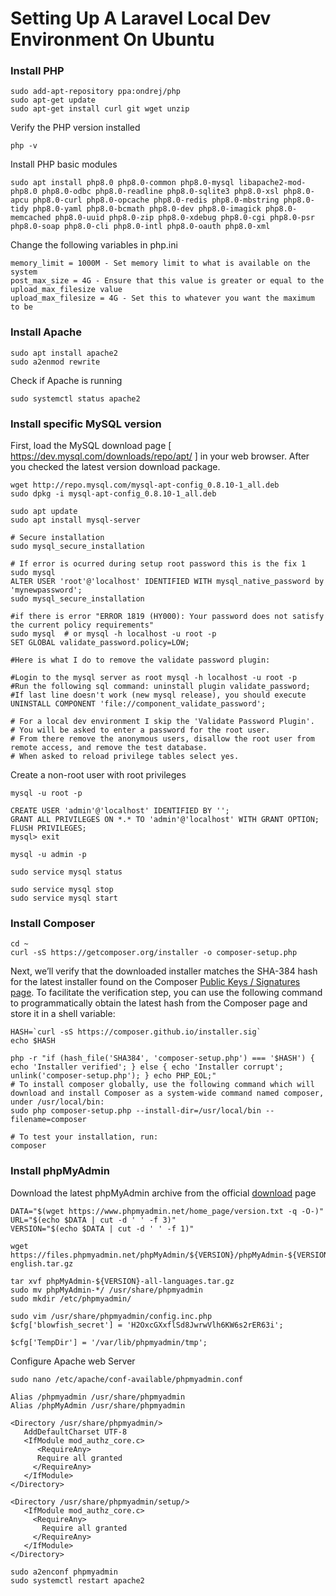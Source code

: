 # Setting Up A Laravel Local Dev Environment On Ubuntu

### Install PHP

    sudo add-apt-repository ppa:ondrej/php
    sudo apt-get update
    sudo apt-get install curl git wget unzip 

Verify the PHP version installed

    php -v

Install PHP basic modules

    sudo apt install php8.0 php8.0-common php8.0-mysql libapache2-mod-php8.0 php8.0-odbc php8.0-readline php8.0-sqlite3 php8.0-xsl php8.0-apcu php8.0-curl php8.0-opcache php8.0-redis php8.0-mbstring php8.0-tidy php8.0-yaml php8.0-bcmath php8.0-dev php8.0-imagick php8.0-memcached php8.0-uuid php8.0-zip php8.0-xdebug php8.0-cgi php8.0-psr php8.0-soap php8.0-cli php8.0-intl php8.0-oauth php8.0-xml


Change the following variables in php.ini

    memory_limit = 1000M - Set memory limit to what is available on the system
    post_max_size = 4G - Ensure that this value is greater or equal to the upload_max_filesize value
    upload_max_filesize = 4G - Set this to whatever you want the maximum to be

### Install Apache

    sudo apt install apache2
    sudo a2enmod rewrite

Check if Apache is running

    sudo systemctl status apache2

### Install specific MySQL version
First, load the MySQL download page [ https://dev.mysql.com/downloads/repo/apt/ ] in your web browser.
After you checked the latest version download package.

    wget http://repo.mysql.com/mysql-apt-config_0.8.10-1_all.deb
    sudo dpkg -i mysql-apt-config_0.8.10-1_all.deb
    
    sudo apt update  
    sudo apt install mysql-server 

    # Secure installation
    sudo mysql_secure_installation 

    # If error is ocurred during setup root password this is the fix 1
    sudo mysql
    ALTER USER 'root'@'localhost' IDENTIFIED WITH mysql_native_password by 'mynewpassword';
    sudo mysql_secure_installation

    #if there is error "ERROR 1819 (HY000): Your password does not satisfy the current policy requirements"
    sudo mysql  # or mysql -h localhost -u root -p
    SET GLOBAL validate_password.policy=LOW;

    #Here is what I do to remove the validate password plugin:

    #Login to the mysql server as root mysql -h localhost -u root -p
    #Run the following sql command: uninstall plugin validate_password;
    #If last line doesn't work (new mysql release), you should execute UNINSTALL COMPONENT 'file://component_validate_password';

    # For a local dev environment I skip the 'Validate Password Plugin'.
    # You will be asked to enter a password for the root user.
    # From there remove the anonymous users, disallow the root user from remote access, and remove the test database.
    # When asked to reload privilege tables select yes.

Create a non-root user with root privileges

    mysql -u root -p
    
    CREATE USER 'admin'@'localhost' IDENTIFIED BY '';
    GRANT ALL PRIVILEGES ON *.* TO 'admin'@'localhost' WITH GRANT OPTION;
    FLUSH PRIVILEGES;
    mysql> exit

    mysql -u admin -p

    sudo service mysql status

    sudo service mysql stop
    sudo service mysql start

### Install Composer
    cd ~
    curl -sS https://getcomposer.org/installer -o composer-setup.php

Next, we’ll verify that the downloaded installer matches the SHA-384 hash for the latest installer 
found on the Composer [Public Keys / Signatures page](https://composer.github.io/pubkeys.html). To facilitate the verification step, you can use the following command to programmatically obtain the latest hash from the Composer page and store it in a shell variable:
    
    HASH=`curl -sS https://composer.github.io/installer.sig`
    echo $HASH

    php -r "if (hash_file('SHA384', 'composer-setup.php') === '$HASH') { echo 'Installer verified'; } else { echo 'Installer corrupt'; unlink('composer-setup.php'); } echo PHP_EOL;"
    # To install composer globally, use the following command which will download and install Composer as a system-wide command named composer, under /usr/local/bin:
    sudo php composer-setup.php --install-dir=/usr/local/bin --filename=composer
    
    # To test your installation, run:
    composer


### Install phpMyAdmin

Download the latest phpMyAdmin archive from the official [download](https://www.phpmyadmin.net/downloads/) page

    DATA="$(wget https://www.phpmyadmin.net/home_page/version.txt -q -O-)"
    URL="$(echo $DATA | cut -d ' ' -f 3)"
    VERSION="$(echo $DATA | cut -d ' ' -f 1)"

    wget https://files.phpmyadmin.net/phpMyAdmin/${VERSION}/phpMyAdmin-${VERSION}-english.tar.gz
    
    tar xvf phpMyAdmin-${VERSION}-all-languages.tar.gz
    sudo mv phpMyAdmin-*/ /usr/share/phpmyadmin
    sudo mkdir /etc/phpmyadmin/

    sudo vim /usr/share/phpmyadmin/config.inc.php
    $cfg['blowfish_secret'] = 'H2OxcGXxflSd8JwrwVlh6KW6s2rER63i';

    $cfg['TempDir'] = '/var/lib/phpmyadmin/tmp';

Configure Apache web Server

    sudo nano /etc/apache/conf-available/phpmyadmin.conf

``` apacheconf
Alias /phpmyadmin /usr/share/phpmyadmin
Alias /phpMyAdmin /usr/share/phpmyadmin

<Directory /usr/share/phpmyadmin/>
   AddDefaultCharset UTF-8
   <IfModule mod_authz_core.c>
      <RequireAny>
      Require all granted
     </RequireAny>
   </IfModule>
</Directory>

<Directory /usr/share/phpmyadmin/setup/>
   <IfModule mod_authz_core.c>
     <RequireAny>
       Require all granted
     </RequireAny>
   </IfModule>
</Directory>
```

    sudo a2enconf phpmyadmin 
    sudo systemctl restart apache2 